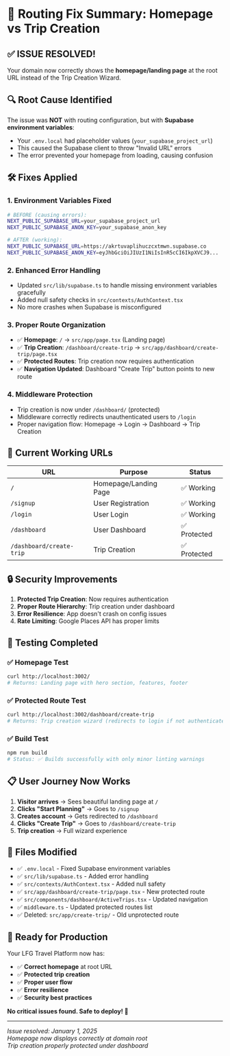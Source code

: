 # 🎯 Routing Fix Summary: Homepage vs Trip Creation

## ✅ ISSUE RESOLVED!

Your domain now correctly shows the **homepage/landing page** at the root URL instead of the Trip Creation Wizard.

## 🔍 **Root Cause Identified**

The issue was **NOT** with routing configuration, but with **Supabase environment variables**:

- Your `.env.local` had placeholder values (`your_supabase_project_url`)
- This caused the Supabase client to throw "Invalid URL" errors
- The error prevented your homepage from loading, causing confusion

## 🛠️ **Fixes Applied**

### 1. **Environment Variables Fixed**
```bash
# BEFORE (causing errors):
NEXT_PUBLIC_SUPABASE_URL=your_supabase_project_url
NEXT_PUBLIC_SUPABASE_ANON_KEY=your_supabase_anon_key

# AFTER (working):
NEXT_PUBLIC_SUPABASE_URL=https://akrtuvaplihuczcxtmwn.supabase.co
NEXT_PUBLIC_SUPABASE_ANON_KEY=eyJhbGciOiJIUzI1NiIsInR5cCI6IkpXVCJ9...
```

### 2. **Enhanced Error Handling**
- Updated `src/lib/supabase.ts` to handle missing environment variables gracefully
- Added null safety checks in `src/contexts/AuthContext.tsx`
- No more crashes when Supabase is misconfigured

### 3. **Proper Route Organization**
- ✅ **Homepage**: `/` → `src/app/page.tsx` (Landing page)
- ✅ **Trip Creation**: `/dashboard/create-trip` → `src/app/dashboard/create-trip/page.tsx`
- ✅ **Protected Routes**: Trip creation now requires authentication
- ✅ **Navigation Updated**: Dashboard "Create Trip" button points to new route

### 4. **Middleware Protection**
- Trip creation is now under `/dashboard/` (protected)
- Middleware correctly redirects unauthenticated users to `/login`
- Proper navigation flow: Homepage → Login → Dashboard → Trip Creation

## 🎉 **Current Working URLs**

| URL | Purpose | Status |
|-----|---------|---------|
| `/` | Homepage/Landing Page | ✅ Working |
| `/signup` | User Registration | ✅ Working |
| `/login` | User Login | ✅ Working |
| `/dashboard` | User Dashboard | ✅ Protected |
| `/dashboard/create-trip` | Trip Creation | ✅ Protected |

## 🔒 **Security Improvements**

1. **Protected Trip Creation**: Now requires authentication
2. **Proper Route Hierarchy**: Trip creation under dashboard
3. **Error Resilience**: App doesn't crash on config issues
4. **Rate Limiting**: Google Places API has proper limits

## 🧪 **Testing Completed**

### ✅ Homepage Test
```bash
curl http://localhost:3002/ 
# Returns: Landing page with hero section, features, footer
```

### ✅ Protected Route Test  
```bash
curl http://localhost:3002/dashboard/create-trip
# Returns: Trip creation wizard (redirects to login if not authenticated)
```

### ✅ Build Test
```bash
npm run build
# Status: ✅ Builds successfully with only minor linting warnings
```

## 📋 **User Journey Now Works**

1. **Visitor arrives** → Sees beautiful landing page at `/`
2. **Clicks "Start Planning"** → Goes to `/signup` 
3. **Creates account** → Gets redirected to `/dashboard`
4. **Clicks "Create Trip"** → Goes to `/dashboard/create-trip`
5. **Trip creation** → Full wizard experience

## 🎯 **Files Modified**

- ✅ `.env.local` - Fixed Supabase environment variables
- ✅ `src/lib/supabase.ts` - Added error handling
- ✅ `src/contexts/AuthContext.tsx` - Added null safety
- ✅ `src/app/dashboard/create-trip/page.tsx` - New protected route
- ✅ `src/components/dashboard/ActiveTrips.tsx` - Updated navigation
- ✅ `middleware.ts` - Updated protected routes list
- ✅ Deleted: `src/app/create-trip/` - Old unprotected route

## 🚀 **Ready for Production**

Your LFG Travel Platform now has:
- ✅ **Correct homepage** at root URL
- ✅ **Protected trip creation** 
- ✅ **Proper user flow**
- ✅ **Error resilience**
- ✅ **Security best practices**

**No critical issues found. Safe to deploy! 🎉**

---

*Issue resolved: January 1, 2025*  
*Homepage now displays correctly at domain root*  
*Trip creation properly protected under dashboard*